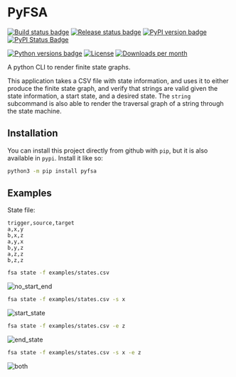 # PyFSA

[![Build status badge](https://img.shields.io/github/workflow/status/taliamax/pyfsa/build)](https://github.com/taliamax/pyfsa/actions?query=workflow%3Abuild)
[![Release status badge](https://img.shields.io/github/workflow/status/taliamax/pyfsa/release?label=release)](https://github.com/taliamax/pyfsa/actions?query=workflow%3Arelease)
[![PyPI version badge](https://img.shields.io/pypi/v/pyfsa)](https://pypi.org/project/pyfsa/)
[![PyPI Status Badge](https://img.shields.io/pypi/status/pyfsa)](https://pypi.org/project/pyfsa/)

[![Python versions badge](https://img.shields.io/pypi/pyversions/pyfsa)](https://github.com/taliamax/pyfsa)
[![License](https://img.shields.io/github/license/taliamax/pyfsa)](https://github.com/taliamax/pyfsa/blob/master/LICENSE)
[![Downloads per month](https://img.shields.io/pypi/dm/pyfsa)](https://pypi.org/project/pyfsa/)

A python CLI to render finite state graphs.

This application takes a CSV file with state information, and uses it to either produce the finite state graph, and verify that strings are valid given the state information, a start state, and a desired state. The `string` subcommand is also able to render the traversal graph of a string through the state machine.

## Installation
You can install this project directly from github with `pip`, but it is also available in `pypi`. Install it like so:

```bash
python3 -m pip install pyfsa
```


## Examples

State file:
```csv
trigger,source,target
a,x,y
b,x,z
a,y,x
b,y,z
a,z,z
b,z,z
```

```bash
fsa state -f examples/states.csv
```

![no_start_end](examples/no_start_end.png)


```bash
fsa state -f examples/states.csv -s x
```

![start_state](examples/start_state.png)

```bash
fsa state -f examples/states.csv -e z
```

![end_state](examples/end_state.png)

```bash
fsa state -f examples/states.csv -s x -e z
```

![both](examples/both.png)
